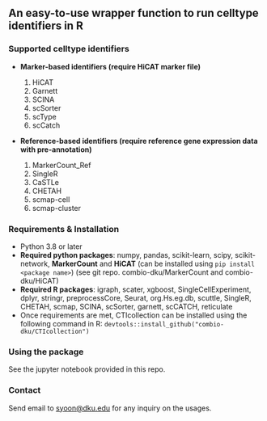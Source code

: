 ## An easy-to-use wrapper function to run celltype identifiers in R

### Supported celltype identifiers 
- __Marker-based identifiers (require HiCAT marker file)__
    1. HiCAT
    1. Garnett
    2. SCINA
    3. scSorter
    4. scType
    5. scCatch

- __Reference-based identifiers (require reference gene expression data with pre-annotation)__ 
    1. MarkerCount_Ref
    1. SingleR
    2. CaSTLe
    3. CHETAH
    4. scmap-cell
    5. scmap-cluster

### Requirements & Installation
- Python 3.8 or later
- __Required python packages__: numpy, pandas, scikit-learn, scipy, scikit-network, __MarkerCount__ and __HiCAT__ (can be installed using `pip install <package name>`) (see git repo. combio-dku/MarkerCount and combio-dku/HiCAT)
- __Required R packages__: igraph, scater, xgboost, SingleCellExperiment, dplyr, stringr, preprocessCore, Seurat, org.Hs.eg.db, scuttle, SingleR, CHETAH, scmap, SCINA, scSorter, garnett, scCATCH, reticulate
- Once requirements are met, CTIcollection can be installed using the following command in R: `devtools::install_github("combio-dku/CTIcollection")`

### Using the package
See the jupyter notebook provided in this repo.

### Contact
Send email to syoon@dku.edu for any inquiry on the usages.

